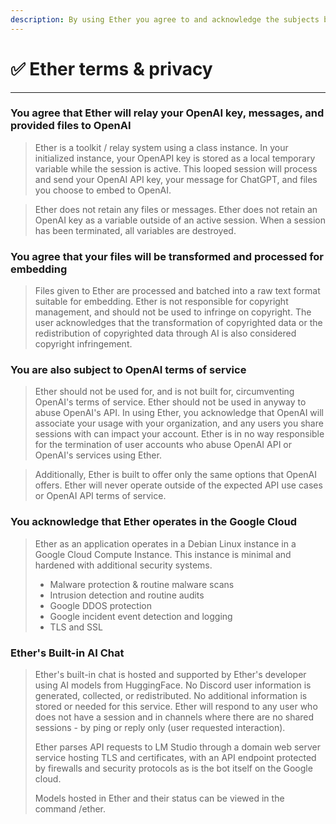 ```yaml
---
description: By using Ether you agree to and acknowledge the subjects below
---
```


# ✅ Ether terms & privacy

***

### You agree that Ether will relay your OpenAI key, messages, and provided files to OpenAI

> Ether is a toolkit / relay system using a class instance. In your initialized instance, your OpenAPI key is stored as a local temporary variable while the session is active. This looped session will process and send your OpenAI API key, your message for ChatGPT, and files you choose to embed to OpenAI.

> Ether does not retain any files or messages. Ether does not retain an OpenAI key as a variable outside of an active session. When a session has been terminated, all variables are destroyed.

### You agree that your files will be transformed and processed for embedding

> Files given to Ether are processed and batched into a raw text format suitable for embedding. Ether is not responsible for copyright management, and should not be used to infringe on copyright. The user acknowledges that the transformation of copyrighted data or the redistribution of copyrighted data through AI is also considered copyright infringement.&#x20;

### You are also subject to OpenAI terms of service

> Ether should not be used for, and is not built for, circumventing OpenAI's terms of service. Ether should not be used in anyway to abuse OpenAI's API. In using Ether, you acknowledge that OpenAI will associate your usage with your organization, and any users you share sessions with can impact your account. Ether is in no way responsible for the termination of user accounts who abuse OpenAI API or OpenAI's services using Ether.

> Additionally, Ether is built to offer only the same options that OpenAI offers. Ether will never operate outside of the expected API use cases or OpenAI API terms of service.

### You acknowledge that Ether operates in the Google Cloud

> Ether as an application operates in a Debian Linux instance in a Google Cloud Compute Instance. This instance is minimal and hardened with additional security systems.
>
> * Malware protection & routine malware scans
> * Intrusion detection and routine audits
> * Google DDOS protection
> * Google incident event detection and logging
> * TLS and SSL

### Ether's Built-in AI Chat

> Ether's built-in chat is hosted and supported by Ether's developer using AI models from HuggingFace. No Discord user information is generated, collected, or redistributed. No additional information is stored or needed for this service. Ether will respond to any user who does not have a session and in channels where there are no shared sessions - by ping or reply only (user requested interaction).
>
> Ether parses API requests to LM Studio through a domain web server service hosting TLS and certificates, with an API endpoint protected by firewalls and security protocols as is the bot itself on the Google cloud.
>
> Models hosted in Ether and their status can be viewed in the command /ether.

